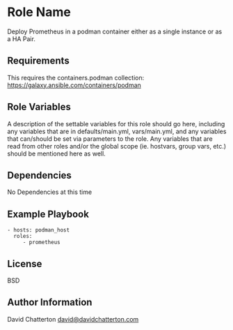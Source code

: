 Role Name
=========

Deploy Prometheus in a podman container either as a single instance or as a HA Pair.

Requirements
------------

This requires the containers.podman collection: https://galaxy.ansible.com/containers/podman

Role Variables
--------------

A description of the settable variables for this role should go here, including any variables that are in defaults/main.yml, vars/main.yml, and any variables that can/should be set via parameters to the role. Any variables that are read from other roles and/or the global scope (ie. hostvars, group vars, etc.) should be mentioned here as well.

Dependencies
------------

No Dependencies at this time

Example Playbook
----------------

    - hosts: podman_host
      roles:
         - prometheus

License
-------

BSD

Author Information
------------------

David Chatterton
david@davidchatterton.com
